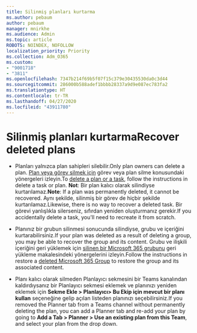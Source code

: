 ```yaml
---
title: Silinmiş planları kurtarma
ms.author: pebaum
author: pebaum
manager: mnirkhe
ms.audience: Admin
ms.topic: article
ROBOTS: NOINDEX, NOFOLLOW
localization_priority: Priority
ms.collection: Adm_O365
ms.custom:
- "9001718"
- "3811"
ms.openlocfilehash: 7347b214f69b5f07f15c379e30435530da0c3d44
ms.sourcegitcommit: 286000b588adef1bbbb28337a9d9e087ec783fa2
ms.translationtype: HT
ms.contentlocale: tr-TR
ms.lasthandoff: 04/27/2020
ms.locfileid: "43911780"
---
```

# <a name="recover-deleted-plans"></a><span data-ttu-id="c0a77-102">Silinmiş planları kurtarma</span><span class="sxs-lookup"><span data-stu-id="c0a77-102">Recover deleted plans</span></span>

- <span data-ttu-id="c0a77-103">Planları yalnızca plan sahipleri silebilir.</span><span class="sxs-lookup"><span data-stu-id="c0a77-103">Only plan owners can delete a plan.</span></span> <span data-ttu-id="c0a77-104">[Plan veya görev silmek için](https://support.microsoft.com/tr-TR/office/delete-a-task-or-plan-39e10e78-13f0-446d-94cd-9e562648497a.) görev veya plan silme konusundaki yönergeleri izleyin.</span><span class="sxs-lookup"><span data-stu-id="c0a77-104">To [delete a plan or a task](https://support.microsoft.com/tr-TR/office/delete-a-task-or-plan-39e10e78-13f0-446d-94cd-9e562648497a.), follow the instructions in delete a task or plan.</span></span>  <span data-ttu-id="c0a77-105">**Not**: Bir plan kalıcı olarak silindiyse kurtarılamaz.</span><span class="sxs-lookup"><span data-stu-id="c0a77-105">**Note**: If a plan was permanently deleted, it cannot be recovered.</span></span> <span data-ttu-id="c0a77-106">Aynı şekilde, silinmiş bir görev de hiçbir şekilde kurtarılamaz.</span><span class="sxs-lookup"><span data-stu-id="c0a77-106">Likewise, there is no way to recover a deleted task.</span></span> <span data-ttu-id="c0a77-107">Bir görevi yanlışlıkla silerseniz, sıfırdan yeniden oluşturmanız gerekir.</span><span class="sxs-lookup"><span data-stu-id="c0a77-107">If you accidentally delete a task, you'll need to recreate it from scratch.</span></span>

- <span data-ttu-id="c0a77-108">Planınız bir grubun silinmesi sonucunda silindiyse, grubu ve içeriğini kurtarabilirsiniz.</span><span class="sxs-lookup"><span data-stu-id="c0a77-108">If your plan was deleted as a result of deleting a group, you may be able to recover the group and its content.</span></span> <span data-ttu-id="c0a77-109">Grubu ve ilişkili içeriğini geri yüklemek için [silinen bir Microsoft 365 grubunu](https://docs.microsoft.com/microsoft-365/admin/create-groups/restore-deleted-group?view=o365-worldwide) geri yükleme makalesindeki yönergelerini izleyin.</span><span class="sxs-lookup"><span data-stu-id="c0a77-109">Follow the instructions in restore a [deleted Microsoft 365 Group](https://docs.microsoft.com/microsoft-365/admin/create-groups/restore-deleted-group?view=o365-worldwide) to restore the group and its associated content.</span></span>

- <span data-ttu-id="c0a77-110">Planı kalıcı olarak silmeden Planlayıcı sekmesini bir Teams kanalından kaldırdıysanız bir Planlayıcı sekmesi eklemek ve planınızı yeniden eklemek için **Sekme Ekle > Planlayıcı> Bu Ekip için mevcut bir planı kullan** seçeneğine gelip açılan listeden planınızı seçebilirsiniz.</span><span class="sxs-lookup"><span data-stu-id="c0a77-110">If you removed the Planner tab from a Teams channel without permanently deleting the plan, you can add a Planner tab and re-add your plan by going to **Add a Tab > Planner > Use an existing plan from this Team**, and select your plan from the drop down.</span></span>
